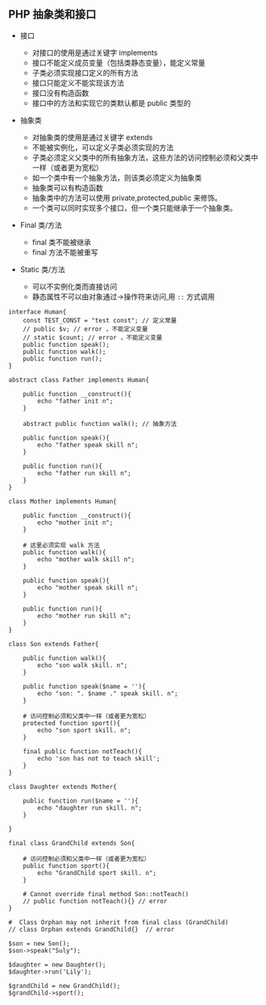 ﻿## PHP 抽象类和接口  
  
* 接口  
  
    * 对接口的使用是通过关键字 implements  
    * 接口不能定义成员变量（包括类静态变量），能定义常量  
    * 子类必须实现接口定义的所有方法  
    * 接口只能定义不能实现该方法  
    * 接口没有构造函数  
    * 接口中的方法和实现它的类默认都是 public 类型的  
  
* 抽象类  
  
    * 对抽象类的使用是通过关键字 extends  
    * 不能被实例化，可以定义子类必须实现的方法  
    * 子类必须定义父类中的所有抽象方法，这些方法的访问控制必须和父类中一样（或者更为宽松）  
    * 如一个类中有一个抽象方法，则该类必须定义为抽象类  
    * 抽象类可以有构造函数  
    * 抽象类中的方法可以使用 private,protected,public 来修饰。  
    * 一个类可以同时实现多个接口，但一个类只能继承于一个抽象类。  
  
* Final 类/方法  
  
    * final 类不能被继承  
    * final 方法不能被重写  
  
* Static 类/方法  
  
    * 可以不实例化类而直接访问  
    * 静态属性不可以由对象通过->操作符来访问,用 `::` 方式调用  
      
```  
interface Human{  
    const TEST_CONST = "test const"; // 定义常量  
    // public $v; // error ，不能定义变量  
    // static $count; // error ，不能定义变量  
    public function speak();  
    public function walk();  
    public function run();  
}  
```  
  
```  
abstract class Father implements Human{  
  
    public function __construct(){  
        echo "father init n";  
    }  
  
    abstract public function walk(); // 抽象方法  
  
    public function speak(){  
        echo "father speak skill n";  
    }  
  
    public function run(){  
        echo "father run skill n";  
    }  
}  
```  
  
```  
class Mother implements Human{  
  
    public function __construct(){  
        echo "mother init n";  
    }  
  
    # 这里必须实现 walk 方法  
    public function walk(){  
        echo "mother walk skill n";  
    }  
  
    public function speak(){  
        echo "mother speak skill n";  
    }  
  
    public function run(){  
        echo "mother run skill n";  
    }  
}  
  
class Son extends Father{  
  
    public function walk(){  
        echo "son walk skill. n";  
    }  
  
    public function speak($name = ''){  
        echo "son: ". $name ." speak skill. n";  
    }  
  
    # 访问控制必须和父类中一样（或者更为宽松）  
    protected function sport(){  
        echo "son sport skill. n";  
    }  
  
    final public function notTeach(){  
        echo 'son has not to teach skill';  
    }  
}  
  
class Daughter extends Mother{  
  
    public function run($name = ''){  
        echo "daughter run skill. n";  
    }  
  
}  
  
final class GrandChild extends Son{  
  
    # 访问控制必须和父类中一样（或者更为宽松）  
    public function sport(){  
        echo "GrandChild sport skill. n";  
    }  
  
    # Cannot override final method Son::notTeach()  
    // public function notTeach(){} // error  
}  
  
#  Class Orphan may not inherit from final class (GrandChild)  
// class Orphan extends GrandChild{}  // error  
  
$son = new Son();  
$son->speak("Suly");  
  
$daughter = new Daughter();  
$daughter->run('Lily');  
  
$grandChild = new GrandChild();  
$grandChild->sport();  
```  
